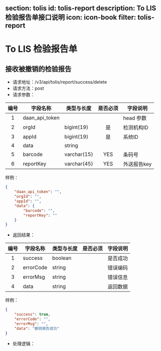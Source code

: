 section: tolis
id: tolis-report
description: To LIS 检验报告单接口说明
icon: icon-book
filter: tolis-report
---

# To LIS 检验报告单

## 接收被撤销的检验报告
- 请求地址：/v3/api/tolis/report/success/delete
- 请求方法：post
- 请求参数：

| 编号 | 字段名称 | 类型与长度 | 是否必须 | 字段说明 |
|:---:|--------|--------|:------:|---------|
| 1 | daan_api_token | | | head 参数 |
| 2 | orgId | bigint(19) | 是 | 检测机构ID |
| 3 | appId | bigint(19) | 是 | 系统ID |
| 4 | data | string | | |
| 5 | barcode | varchar(15)   | YES | 条码号 |
| 6 | reportKey | varchar(45)   | YES | 外送报告key |

样例：
```json
{
    "daan_api_token": "",
    "orgId": "",
    "appId": "",
    "data": {
        "barcode": "",
        "reportKey": ""
    }
}
```

- 返回结果：

| 编号 | 字段名称 | 类型与长度 | 是否必须 | 字段说明 |
|:---:|--------|--------|:------:|---------|
| 1 | success | boolean | | 是否成功 |
| 2 | errorCode | string | | 错误编码 |
| 3 | errorMsg | string | | 错误信息 |
| 4 | data | string | | 返回数据 |

样例：
```json
{
    "success": true,
    "errorCode": "",
    "errorMsg": "",
    "data": "撤销报告成功"
}
```

- 处理逻辑：

